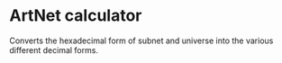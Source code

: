 # ArtNet calculator

Converts the hexadecimal form of subnet and universe into the various different decimal forms.
